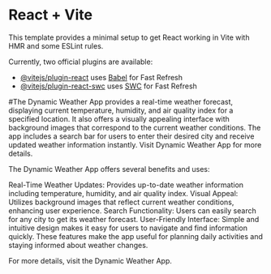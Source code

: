 # React + Vite

This template provides a minimal setup to get React working in Vite with HMR and some ESLint rules.

Currently, two official plugins are available:

- [@vitejs/plugin-react](https://github.com/vitejs/vite-plugin-react/blob/main/packages/plugin-react/README.md) uses [Babel](https://babeljs.io/) for Fast Refresh
- [@vitejs/plugin-react-swc](https://github.com/vitejs/vite-plugin-react-swc) uses [SWC](https://swc.rs/) for Fast Refresh


#The Dynamic Weather App provides a real-time weather forecast, displaying current temperature, humidity, and air quality index for a specified location. It also offers a visually appealing interface with background images that correspond to the current weather conditions. The app includes a search bar for users to enter their desired city and receive updated weather information instantly. Visit Dynamic Weather App for more details.

The Dynamic Weather App offers several benefits and uses:

Real-Time Weather Updates: Provides up-to-date weather information including temperature, humidity, and air quality index.
Visual Appeal: Utilizes background images that reflect current weather conditions, enhancing user experience.
Search Functionality: Users can easily search for any city to get its weather forecast.
User-Friendly Interface: Simple and intuitive design makes it easy for users to navigate and find information quickly.
These features make the app useful for planning daily activities and staying informed about weather changes.

For more details, visit the Dynamic Weather App.
